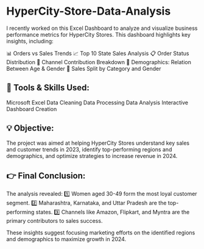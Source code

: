 # HyperCity-Store-Data-Analysis
I recently worked on this Excel Dashboard to analyze and visualize business performance metrics for HyperCity Stores. This dashboard highlights key insights, including:

📊 Orders vs Sales Trends
📈 Top 10 State Sales Analysis
📋 Order Status Distribution
📌 Channel Contribution Breakdown
👥 Demographics: Relation Between Age & Gender
👗 Sales Split by Category and Gender

## 🔧 Tools & Skills Used:

   Microsoft Excel
   Data Cleaning
   Data Processing
   Data Analysis
   Interactive Dashboard Creation

## 💡 Objective:
The project was aimed at helping HyperCity Stores understand key sales and customer trends in 2023, identify top-performing regions and demographics, and optimize strategies to increase revenue in 2024.

## 👉 Final Conclusion:
The analysis revealed:
1️⃣ Women aged 30-49 form the most loyal customer segment.
2️⃣ Maharashtra, Karnataka, and Uttar Pradesh are the top-performing states.
3️⃣ Channels like Amazon, Flipkart, and Myntra are the primary contributors to sales success.

These insights suggest focusing marketing efforts on the identified regions and demographics to maximize growth in 2024.
